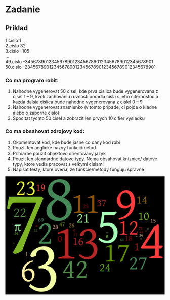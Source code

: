 # Zadanie

## Priklad
1.cislo                                                      1\
2.cislo                                                     32                                            
3.cislo                                                   -105\
…\
49.cislo    -3456789012345678901234567890123456789012345678901\
50.cislo   -23456789012345678901234567890123456789012345678901

### Co ma program robit:
1. Nahodne vygenerovat 50 cisel, kde prva cislica bude vygenerovana z cisel 1 – 9, kvoli zachovaniu rovnosti poradia cisla s jeho cifernostou a kazda dalsia cislica bude nahodne vygenerovana z cislel 0 – 9
2. Nahodne vygenerovat znamienko (v tomto pripade, ci pojde o kladne alebo o zaporne cislo)
3. Spocitat tychto 50 cisel a zobrazit len prvych 10 cifier vysledku

### Co ma obsahovat zdrojovy kod:
1. Okomentovat kod, kde bude jasne co dany kod robi
2. Pouzit len anglicke nazvy funkcii/metod
3. Primarne pouzit objektovo orientovany jazyk
4. Pouzit len standardne datove typy. Nema obsahovat kniznice/ datove typy, ktore vedia pracovat s velkymi cislami
5. Napisat testy, ktore overia, ze funkcie/metody funguju spravne

![image](Numbers.png "Title")